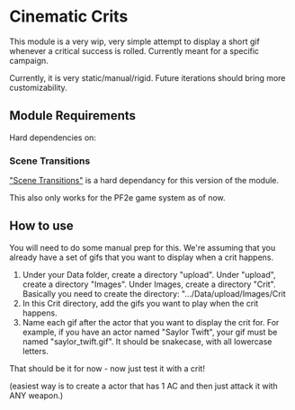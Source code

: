 # Cinematic Crits

This module is a very wip, very simple attempt to display a short gif whenever a critical success is rolled. Currently meant for a specific campaign.

Currently, it is very static/manual/rigid. Future iterations should bring more customizability.

## Module Requirements

Hard dependencies on:

### Scene Transitions

["Scene Transitions"](https://github.com/p4535992/foundryvtt-scene-transitions) is a hard dependancy for this version of the module.

This also only works for the PF2e game system as of now.

## How to use

You will need to do some manual prep for this. We're assuming that you already have a set of gifs that you want to display when a crit happens.

1. Under your Data folder, create a directory "upload". Under "upload", create a directory "Images". Under Images, create a directory "Crit". Basically you need to create the directory: ".../Data/upload/Images/Crit
2. In this Crit directory, add the gifs you want to play when the crit happens.
3. Name each gif after the actor that you want to display the crit for. For example, if you have an actor named "Saylor Twift", your gif must be named "saylor_twift.gif". It should be snakecase, with all lowercase letters.

That should be it for now - now just test it with a crit!

(easiest way is to create a actor that has 1 AC and then just attack it with ANY weapon.)
